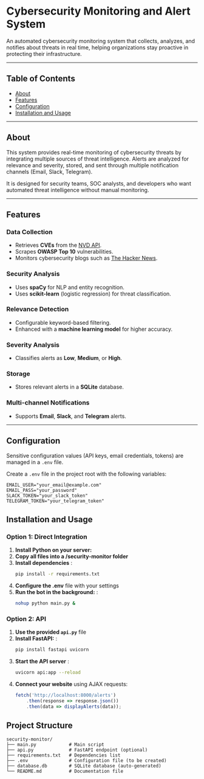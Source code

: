 # Cybersecurity Monitoring and Alert System

An automated cybersecurity monitoring system that collects, analyzes, and notifies about threats in real time, helping organizations stay proactive in protecting their infrastructure.

---

## Table of Contents

- [About](#about)  
- [Features](#features)  
- [Configuration](#configuration)  
- [Installation and Usage](#installation-and-usage)  


---

## About

This system provides real-time monitoring of cybersecurity threats by integrating multiple sources of threat intelligence. Alerts are analyzed for relevance and severity, stored, and sent through multiple notification channels (Email, Slack, Telegram).  

It is designed for security teams, SOC analysts, and developers who want automated threat intelligence without manual monitoring.

---

## Features

### Data Collection
- Retrieves **CVEs** from the [NVD API](https://nvd.nist.gov/developers).  
- Scrapes **OWASP Top 10** vulnerabilities.  
- Monitors cybersecurity blogs such as [The Hacker News](https://thehackernews.com/).  

### Security Analysis
- Uses **spaCy** for NLP and entity recognition.  
- Uses **scikit-learn** (logistic regression) for threat classification.  

### Relevance Detection
- Configurable keyword-based filtering.  
- Enhanced with a **machine learning model** for higher accuracy.  

### Severity Analysis
- Classifies alerts as **Low**, **Medium**, or **High**.  

### Storage
- Stores relevant alerts in a **SQLite** database.  

### Multi-channel Notifications
- Supports **Email**, **Slack**, and **Telegram** alerts.  

---

## Configuration

Sensitive configuration values (API keys, email credentials, tokens) are managed in a `.env` file.  

Create a `.env` file in the project root with the following variables:

```env
EMAIL_USER="your_email@example.com"
EMAIL_PASS="your_password"
SLACK_TOKEN="your_slack_token"
TELEGRAM_TOKEN="your_telegram_token"
```

## Installation and Usage

### Option 1: Direct Integration

1. **Install Python on your server:**
2. **Copy all files into a /security-monitor folder**
3. **Install dependencies** :
   ```bash
   pip install -r requirements.txt
   ```
4. **Configure the .env** file with your settings
5. **Run the bot in the background:** :
   ```bash
   nohup python main.py &
   ```

### Option 2: API

1. **Use the provided `api.py`** file
2. **Install FastAPI:** :
   ```bash
   pip install fastapi uvicorn
   ```
3. **Start the API server** :
   ```bash
   uvicorn api:app --reload
   ```
4. **Connect your website**  using AJAX requests:
   ```javascript
   fetch('http://localhost:8000/alerts')
       .then(response => response.json())
       .then(data => displayAlerts(data));
   ```

## Project Structure

```
security-monitor/
├── main.py            # Main script
├── api.py             # FastAPI endpoint (optional)
├── requirements.txt   # Dependencies list
├── .env               # Configuration file (to be created)
├── database.db        # SQLite database (auto-generated)
└── README.md          # Documentation file
```

